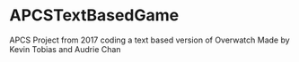 # APCSTextBasedGame
APCS Project from 2017 coding a text based version of Overwatch
Made by Kevin Tobias and Audrie Chan
